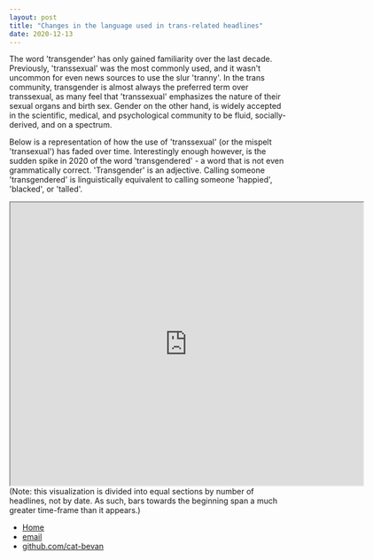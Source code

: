 ```yaml
---
layout: post
title: "Changes in the language used in trans-related headlines"
date: 2020-12-13
---
```


The word 'transgender' has only gained familiarity over the last decade. Previously, 'transsexual' was the most commonly used, and it wasn't uncommon for even news sources to use the slur 'tranny'. In the trans community, transgender is almost always the preferred term over transsexual, as many feel that 'transsexual' emphasizes the nature of their sexual organs and birth sex. Gender on the other hand, is widely accepted in the scientific, medical, and psychological community to be fluid, socially-derived, and on a spectrum. 

Below is a representation of how the use of 'transsexual' (or the mispelt 'transexual') has faded over time. Interestingly enough however, is the sudden spike in 2020 of the word 'transgendered' - a word that is not even grammatically correct. 'Transgender' is an adjective. Calling someone 'transgendered' is linguistically equivalent to calling someone 'happied', 'blacked', or 'talled'. 

<iframe style='width: 637px; height: 511px;' src='https://voyant-tools.org/tool/Trends/?stopList=keywords-67c95fd1874d582ad4bc02296722b0da&query=transexual*&query=transsexual&query=transgendered*&query=tranny*&withDistributions=raw&bins=24&mode=document&corpus=e1e2ddf3e33bda9bba53f712707189e1'></iframe>
(Note: this visualization is divided into equal sections by number of headlines, not by date. As such, bars towards the beginning span a much greater time-frame than it appears.)


<footer>
	<ul>
	    <li><a href="/">Home</a></li>
	    <li><a href="mailto:catherinebevan@ualberta.ca">email</a></li>
	    <li><a href="https://github.com/cat-bevan">github.com/cat-bevan</a></li>
	</ul>
</footer>
